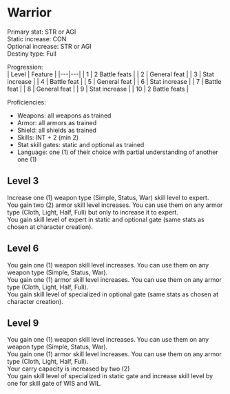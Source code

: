 # Warrior

Primary stat: STR or AGI  
Static increase: CON  
Optional increase: STR or AGI  
Destiny type: Full  

Progression:  
| Level | Feature |
|---|---|
| 1 | 2 Battle feats |
| 2 | General feat |
| 3 | Stat increase |
| 4 | Battle feat |
| 5 | General feat |
| 6 | Stat increase |
| 7 | Battle feat |
| 8 | General feat |
| 9 | Stat increase |
| 10 | 2 Battle feats |

Proficiencies:  
- Weapons: all weapons as trained
- Armor: all armors as trained
- Shield: all shields as trained
- Skills: INT + 2 (min 2)
- Stat skill gates: static and optional as trained
- Language: one (1) of their choice with partial understanding of another one (1)

## Level 3

Increase one (1) weapon type (Simple, Status, War) skill level to expert.  
You gain two (2) armor skill level increases. You can use them on any armor type (Cloth, Light, Half, Full) but only to increase it to expert.  
You gain skill level of expert in static and optional gate (same stats as chosen at character creation).

## Level 6

You gain one (1) weapon skill level increases. You can use them on any weapon type (Simple, Status, War).  
You gain one (1) armor skill level increases. You can use them on any armor type (Cloth, Light, Half, Full).  
You gain skill level of specialized in optional gate (same stats as chosen at character creation).

## Level 9

You gain one (1) weapon skill level increases. You can use them on any weapon type (Simple, Status, War).  
You gain one (1) armor skill level increases. You can use them on any armor type (Cloth, Light, Half, Full).  
Your carry capacity is increased by two (2)  
You gain skill level of specialized in static gate and increase skill level by one for skill gate of WIS and WIL.